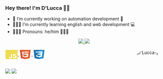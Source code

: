 ### Hey there! I'm D'Lucca 🤗👋

- 🦿 I’m currently working on automation development 🦾
- 👨🏽‍💻 I’m currently learning english and web development 💻
- 🙇🏽‍♂ Pronouns: he/him 🙆🏽‍♂️

<div align="center">
  <a href="https://github.com/PedroDLucca">
  <img height="180em" src="https://github-readme-stats.vercel.app/api?username=PedroDLucca&show_icons=true&theme=tokyonight&include_all_commits=true&count_private=true"/>
  <img height="180em" src="https://github-readme-stats.vercel.app/api/top-langs/?username=PedroDLucca&layout=compact&langs_count=7&theme=tokyonight"/>
</div>
<div style="display: inline_block"><br>
  <img align="center" alt="D'Lucca-Js" height="30" width="40" src="https://raw.githubusercontent.com/devicons/devicon/master/icons/javascript/javascript-plain.svg">
  <img align="center" alt="D'Lucca-HTML" height="30" width="40" src="https://raw.githubusercontent.com/devicons/devicon/master/icons/html5/html5-original.svg">
  <img align="center" alt="D'Lucca-CSS" height="30" width="40" src="https://raw.githubusercontent.com/devicons/devicon/master/icons/css3/css3-original.svg">
  <img align="right" alt="D'Lucca-pic" height="150" style="border-radius:50px;" src="https://instagram.ffor41-1.fna.fbcdn.net/v/t51.2885-19/17931732_642929325899395_2586288258925199360_a.jpg?stp=dst-jpg_s150x150&_nc_ht=instagram.ffor41-1.fna.fbcdn.net&_nc_cat=107&_nc_ohc=FkNufsc6nW4AX9BOvtF&edm=AOwYQ2IBAAAA&ccb=7-5&oh=00_AT855v3Wo8MMgBVkrbuc9oBnYM_6PVXdEigvifYviBzq6w&oe=62C2E042&_nc_sid=952caf">
</div>
  
##
  
<div>
  <a href="https://instagram.com/iam_dlucca" target="_blank"><img src="https://img.shields.io/badge/-Instagram-%23E4405F?style=for-the-badge&logo=instagram&logoColor=white" target="_blank"></a>
  <a href = "dluccammendes@gmail.com"><img src="https://img.shields.io/badge/-Gmail-%23333?style=for-the-badge&logo=gmail&logoColor=white" target="_blank"></a>
</div>
